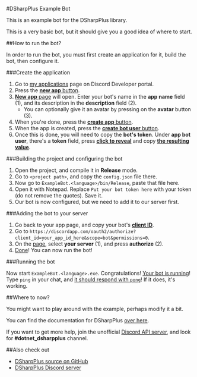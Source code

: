 #DSharpPlus Example Bot

This is an example bot for the DSharpPlus library.

This is a very basic bot, but it should give you a good idea of where to start.

##How to run the bot?

In order to run the bot, you must first create an application for it, build the bot, then configure it.

###Create the application

1. Go to [my applications](https://discordapp.com/developers/applications/me) page on Discord Developer portal.
2. Press the [**new app** button](http://i.imgur.com/IVsPyNw.png).
3. [**New app** page](http://i.imgur.com/3mrEG9x.png) will open. Enter your bot's name in the **app name** field (1), and its description in the **description** field (2).
   * You can optionally give it an avatar by pressing on the **avatar** button (3).
4. When you're done, press the [**create app** button](http://i.imgur.com/ur3HFng.png).
5. When the app is created, press the [**create bot user** button](http://i.imgur.com/b69CHy7.png).
6. Once this is done, you will need to copy the **bot's token**. Under **app bot user**, there's a **token** field, press [**click to reveal**](http://i.imgur.com/00b4Nt8.png) and copy [**the resulting value**](http://i.imgur.com/Lt2uhcN.png).

###Building the project and configuring the bot

1. Open the project, and compile it in **Release** mode.
2. Go to `<project path>`, and copy the `config.json` file there.
3. Now go to `ExampleBot.<language>/bin/Release`, paste that file here.
4. Open it with Notepad. Replace `Put your bot token here` with your token (do not remove the quotes). Save it.
5. Our bot is now configured, but we need to add it to our server first.

###Adding the bot to your server

1. Go back to your app page, and copy your bot's [**client ID**](http://i.imgur.com/NuAPpoY.png).
2. Go to `https://discordapp.com/oauth2/authorize?client_id=your_app_id_here&scope=bot&permissions=0`.
3. On the [page](http://i.imgur.com/QeH0o5S.png), select **your server** (1), and press **authorize** (2).
4. [Done](http://i.imgur.com/LF1gpm2.png)! You can now run the bot!

###Running the bot

Now start `ExampleBot.<language>.exe`. Congratulations! [Your bot is running](http://i.imgur.com/VXpCt1P.png)! Type `ping` in your chat, and [it should respond with `pong`](http://i.imgur.com/ymnecfp.png)! If it does, it's working.

##Where to now?

You might want to play around with the example, perhaps modify it a bit.

You can find the documentation for DSharpPlus [over here](http://dsharpplus.readthedocs.io/).

If you want to get more help, join the unofficial [Discord API server](https://discord.gg/discord-api), and look for **#dotnet_dsharpplus** channel.

##Also check out

* [DSharpPlus source on GitHub](https://github.com/NaamloosDT/DSharpPlus)
* [DSharpPlus Discord server](https://discord.gg/0oZpaYcAjfvkDuE4)
